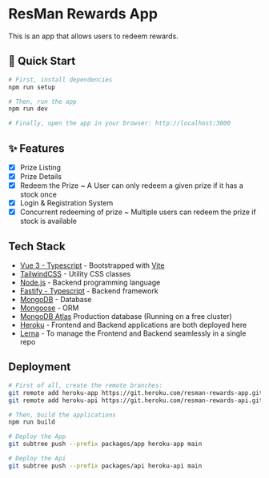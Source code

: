 # ResMan Rewards App

This is an app that allows users to redeem rewards.

## 🚀 Quick Start

```bash
# First, install dependencies
npm run setup

# Then, run the app
npm run dev

# Finally, open the app in your browser: http://localhost:3000
```

## ✨ Features

- [x] Prize Listing
- [x] Prize Details
- [x] Redeem the Prize ~ A User can only redeem a given prize if it has a stock once
- [x] Login & Registration System
- [x] Concurrent redeeming of prize ~ Multiple users can redeem the prize if stock is available

## Tech Stack

- [Vue 3 - Typescript](https://v3.vuejs.org/) - Bootstrapped with [Vite](https://vitejs.dev/)
- [TailwindCSS](https://tailwindcss.com/) - Utility CSS classes
- [Node.js](https://nodejs.org/en/) - Backend programming language
- [Fastify - Typescript](https://www.fastify.io/) - Backend framework
- [MongoDB](https://www.mongodb.com/) - Database
- [Mongoose](https://mongoosejs.com/) - ORM
- [MongoDB Atlas](https://www.mongodb.com/cloud/atlas) Production database (Running on a free cluster)
- [Heroku](https://www.heroku.com) - Frontend and Backend applications are both deployed here
- [Lerna](https://lerna.js.org/) - To manage the Frontend and Backend seamlessly in a single repo

## Deployment

```bash
# First of all, create the remote branches:
git remote add heroku-app https://git.heroku.com/resman-rewards-app.git
git remote add heroku-api https://git.heroku.com/resman-rewards-api.git

# Then, build the applications
npm run build

# Deploy the App
git subtree push --prefix packages/app heroku-app main

# Deploy the Api
git subtree push --prefix packages/api heroku-api main
```
